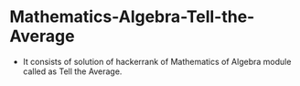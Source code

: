 # Mathematics-Algebra-Tell-the-Average
- It consists of solution of hackerrank of Mathematics of Algebra module called as Tell the Average.

